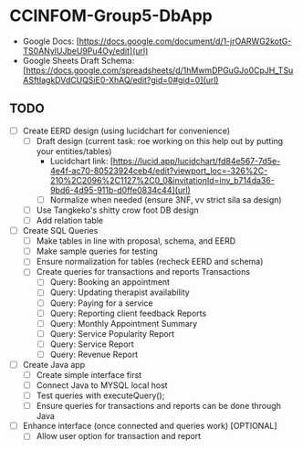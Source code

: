 # CCINFOM-Group5-DbApp

- Google Docs: [https://docs.google.com/document/d/1-jrOARWG2kotG-TS0ANylUJbeU9Pu4Oy/edit](url)
- Google Sheets Draft Schema: [https://docs.google.com/spreadsheets/d/1hMwmDPGuGJo0CpJH_TSuASftIagkDVdCUQSiE0-XhAQ/edit?gid=0#gid=0](url)

## TODO
- [ ] Create EERD design (using lucidchart for convenience)
    - [ ] Draft design (current task: roe working on this help out by putting your entities/tables)
        - Lucidchart link: [https://lucid.app/lucidchart/fd84e567-7d5e-4e4f-ac70-80523924ceb4/edit?viewport_loc=-326%2C-210%2C2096%2C1127%2C0_0&invitationId=inv_b714da36-9bd6-4d95-911b-d0ffe0834c44](url)
        - [ ] Normalize when needed (ensure 3NF, vv strict sila sa design)
    - [ ] Use Tangkeko's shitty crow foot DB design
    - [ ] Add relation table
- [ ] Create SQL Queries
    - [ ] Make tables in line with proposal, schema, and EERD
    - [ ] Make sample queries for testing
    - [ ] Ensure normalization for tables (recheck EERD and schema)
    - [ ] Create queries for transactions and reports
      Transactions
        - [ ] Query: Booking an appointment
        - [ ] Query: Updating therapist availability
        - [ ] Query: Paying for a service
        - [ ] Query: Reporting client feedback
      Reports
        - [ ] Query: Monthly Appointment Summary
        - [ ] Query: Service Popularity Report
        - [ ] Query: Service Report
        - [ ] Query: Revenue Report
- [ ] Create Java app
    - [ ] Create simple interface first
    - [ ] Connect Java to MYSQL local host
    - [ ] Test queries with executeQuery();
    - [ ] Ensure queries for transactions and reports can be done through Java
- [ ] Enhance interface (once connected and queries work) [OPTIONAL]
    - [ ] Allow user option for transaction and report
